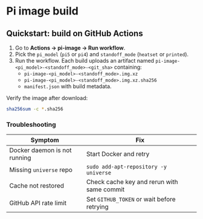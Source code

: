 # Pi image build

## Quickstart: build on GitHub Actions

1. Go to **Actions → pi-image → Run workflow**.
2. Pick the `pi_model` (`pi5` or `pi4`) and `standoff_mode` (`heatset` or `printed`).
3. Run the workflow. Each build uploads an artifact named
   `pi-image-<pi_model>-<standoff_mode>-<git_sha>` containing:
   - `pi-image-<pi_model>-<standoff_mode>.img.xz`
   - `pi-image-<pi_model>-<standoff_mode>.img.xz.sha256`
   - `manifest.json` with build metadata.

Verify the image after download:

```bash
sha256sum -c *.sha256
```

### Troubleshooting

| Symptom | Fix |
| --- | --- |
| Docker daemon is not running | Start Docker and retry |
| Missing `universe` repo | `sudo add-apt-repository -y universe` |
| Cache not restored | Check cache key and rerun with same commit |
| GitHub API rate limit | Set `GITHUB_TOKEN` or wait before retrying |
